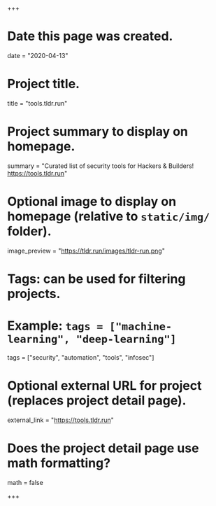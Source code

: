 +++
# Date this page was created.
date = "2020-04-13"

# Project title.
title = "tools.tldr.run"

# Project summary to display on homepage.
summary = "Curated list of security tools for Hackers & Builders! https://tools.tldr.run"

# Optional image to display on homepage (relative to `static/img/` folder).
image_preview = "https://tldr.run/images/tldr-run.png"

# Tags: can be used for filtering projects.
# Example: `tags = ["machine-learning", "deep-learning"]`
tags = ["security", "automation", "tools", "infosec"]

# Optional external URL for project (replaces project detail page).
external_link = "https://tools.tldr.run"

# Does the project detail page use math formatting?
math = false

+++
